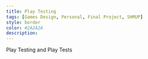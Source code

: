 ```yaml
---
title: Play Testing
tags: [Games Design, Personal, Final Project, SHMUP]
style: border
color: #2A2A2A
description: 
---
```


Play Testing and Play Tests